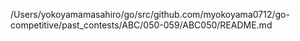 /Users/yokoyamamasahiro/go/src/github.com/myokoyama0712/go-competitive/past_contests/ABC/050-059/ABC050/README.md